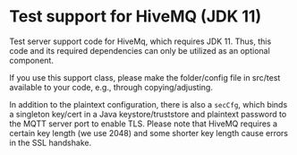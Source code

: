 # Test support for HiveMQ (JDK 11)

Test server support code for HiveMq, which requires JDK 11. Thus, this code and its required dependencies can only be utilized as an optional component.

If you use this support class, please make the folder/config file in src/test available to your code, e.g., through copying/adjusting.

In addition to the plaintext configuration, there is also a `secCfg`, which binds a singleton key/cert in a Java keystore/truststore and plaintext password to the MQTT server port to enable TLS. Please note that HiveMQ requires a certain key length (we use 2048) and some shorter key length cause errors in the SSL handshake.
